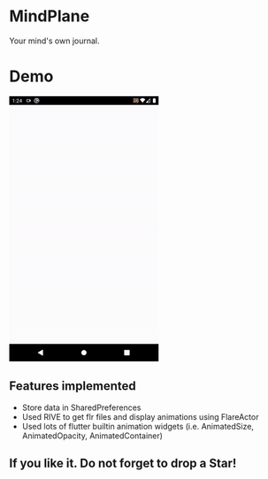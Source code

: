 # MindPlane

Your mind's own journal.

# Demo

![Demo](demo/MindPlane.gif)

## Features implemented

 - Store data in SharedPreferences
 - Used RIVE to get flr files and display animations using FlareActor
 - Used lots of flutter builtin animation widgets (i.e. AnimatedSize, AnimatedOpacity, AnimatedContainer)
 
## If you like it. Do not forget to drop a Star!
